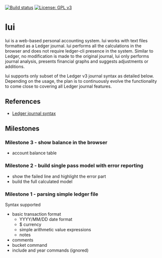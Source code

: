[![Build status](https://travis-ci.org/abtechbit/lui.svg?branch=master)](https://travis-ci.org/abtechbit/lui)
[![License: GPL v3](https://img.shields.io/badge/License-GPL%20v3-blue.svg)](https://www.gnu.org/licenses/gpl-3.0)

# lui

lui is a web-based personal accounting system. lui works with text files formatted as a Ledger journal. 
lui performs all the calculations in the browser and does not require ledger-cli presence in the system. Similar to Ledger, 
no modification is made to the original journal, lui only performs journal analysis, presents financial graphs and suggests 
adjustments or additions. 

lui supports only subset of the Ledger v3 journal syntax as detailed below. Depending on the usage, the plan is to
continuously evolve the functionality to come close to covering all Ledger journal features. 

## References
- [Ledger journal syntax](http://ledger-cli.org/3.0/doc/ledger3.html)


## Milestones

### Milestone 3 - show balance in the browser

- account balance table

### Milestone 2 - build single pass model with error reporting

- show the failed line and highlight the error part
- build the full calculated model

### Milestone 1 - parsing simple ledger file

Syntax supported
- basic transaction format
  - YYYY/MM/DD date format
  - $ currency
  - simple arithmetic value expressions
  - notes
- comments
- bucket command
- include and year commands (ignored)